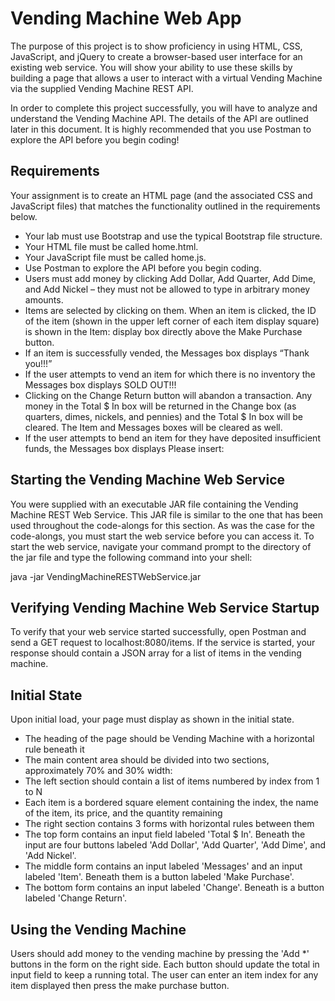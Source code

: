 # Vending Machine Web App

The purpose of this project is to show proficiency in using HTML, CSS, JavaScript, and jQuery to create a browser-based user interface for an existing web service. You will show your ability to use these skills by building a page that allows a user to interact with a virtual Vending Machine via the supplied Vending Machine REST API.

In order to complete this project successfully, you will have to analyze and understand the Vending Machine API. The details of the API are outlined later in this document. It is highly recommended that you use Postman to explore the API before you begin coding!

## Requirements
Your assignment is to create an HTML page (and the associated CSS and JavaScript files) that matches the functionality outlined in the requirements below.

- Your lab must use Bootstrap and use the typical Bootstrap file structure.
- Your HTML file must be called home.html.
- Your JavaScript file must be called home.js.
- Use Postman to explore the API before you begin coding.
- Users must add money by clicking Add Dollar, Add Quarter, Add Dime, and Add Nickel – they must not be allowed to type in arbitrary money amounts.
- Items are selected by clicking on them. When an item is clicked, the ID of the item (shown in the upper left corner of each item display square) is shown in the Item: display box directly above the Make Purchase button.
- If an item is successfully vended, the Messages box displays “Thank you!!!”
- If the user attempts to vend an item for which there is no inventory the Messages box displays SOLD OUT!!!
- Clicking on the Change Return button will abandon a transaction. Any money in the Total $ In box will be returned in the Change box (as quarters, dimes, nickels, and pennies) and the Total $ In box will be cleared.  The Item and Messages boxes will be cleared as well.
- If the user attempts to bend an item for they have deposited insufficient funds, the Messages box displays Please insert: <amount short>

## Starting the Vending Machine Web Service
You were supplied with an executable JAR file containing the Vending Machine REST Web Service. This JAR file is similar to the one that has been used throughout the code-alongs for this section. As was the case for the code-alongs, you must start the web service before you can access it. To start the web service, navigate your command prompt to the directory of the jar file and type the following command into your shell:

java -jar VendingMachineRESTWebService.jar

## Verifying Vending Machine Web Service Startup
To verify that your web service started successfully, open Postman and send a GET request to localhost:8080/items. If the service is started, your response should contain a JSON array for a list of items in the vending machine.

## Initial State
Upon initial load, your page must display as shown in the initial state.

- The heading of the page should be Vending Machine with a horizontal rule beneath it
- The main content area should be divided into two sections, approximately 70% and 30% width:
- The left section should contain a list of items numbered by index from 1 to N
- Each item is a bordered square element containing the index, the name of the item, its price, and the quantity remaining
- The right section contains 3 forms with horizontal rules between them
- The top form contains an input field labeled 'Total $ In'. Beneath the input are four buttons labeled 'Add Dollar', 'Add Quarter', 'Add Dime', and 'Add Nickel'.
- The middle form contains an input labeled 'Messages' and an input labeled 'Item'. Beneath them is a button labeled 'Make Purchase'.
- The bottom form contains an input labeled 'Change'. Beneath is a button labeled 'Change Return'.

## Using the Vending Machine
Users should add money to the vending machine by pressing the 'Add *' buttons in the form on the right side. Each button should update the total in input field to keep a running total. The user can enter an item index for any item displayed then press the make purchase button.
